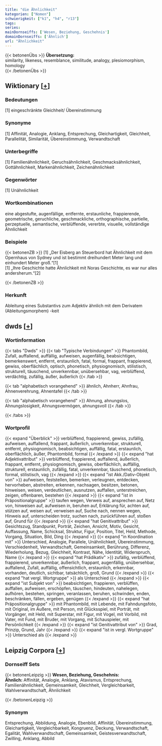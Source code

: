 ```yaml
---
title: "die Ähnlichkeit"
kategorien: ["Nomen"]
schwierigkeit: ["k1", "h4", "r13"]
tags:
series:
mainDornseiffs: ['Wesen, Beziehung, Geschehnis']
domainDornseiffs: ['Ähnlich']
url: "Ähnlichkeit"
---
```


{{< betonenÜbs >}}
**Übersetzung:**  
similarity, likeness, resemblance, similitude, analogy, plesiomorphism, homology  
{{< /betonenÜbs >}}

## Wiktionary [[+](https://de.wiktionary.org/wiki/Ähnlichkeit)]

### Bedeutungen
[1] eingeschränkte Gleichheit/ Übereinstimmung  

### Synonyme
[1] Affinität, Analogie, Anklang, Entsprechung, Gleichartigkeit, Gleichheit, Parallelität, Similarität, Übereinstimmung, Verwandtschaft  

### Unterbegriffe
[1] Familienähnlichkeit, Geruchsähnlichkeit, Geschmacksähnlichkeit, Gottähnlichkeit, Markenähnlichkeit, Zeichenähnlichkeit  

### Gegenwörter
[1] Unähnlichkeit  

### Wortkombinationen
eine abgestufte, augenfällige, entfernte, erstaunliche, frappierende, geometrische, geruchliche, geschmackliche, orthographische, partielle, perzeptuelle, semantische, verblüffende, vererbte, visuelle, vollständige Ähnlichkeit  

### Beispiele
{{< betonenZB >}}
[1] „Der Eisberg an Steuerbord hat Ähnlichkeit mit dem Opernhaus von Sydney und ist bestimmt dreihundert Meter lang und einhundert Meter groß.“[1]  
[1] „Ihre Geschichte hatte Ähnlichkeit mit Noras Geschichte, es war nur alles andersherum.“[2]  

{{< /betonenZB >}}
### Herkunft
Ableitung eines Substantivs zum Adjektiv ähnlich mit dem Derivatem (Ableitungsmorphem) -keit  



## dwds [[+](https://www.dwds.de/wb/Ähnlichkeit)]

### Wortinformation
{{< tabs "Dwds" >}}
{{< tab "Typische Verbindungen" >}}
Phantombild, Zufall, auffallend, auffällig, aufweisen, augenfällig, beabsichtigen, bemerkenswert, entfernt, erstaunlich, fatal, formal, frappant, frappierend, gewiss, oberflächlich, optisch, phonetisch, physiognomisch, stilistisch, strukturell, täuschend, unverkennbar, unübersehbar, vag, verblüffend, verdächtig, zufällig, äußer, äußerlich
{{< /tab >}}

{{< tab "alphabetisch vorangehend" >}}
ähnlich, Ahnherr, Ahnfrau, Ahnenverehrung, Ahnentafel
{{< /tab >}}

{{< tab "alphabetisch vorangehend" >}}
Ahnung, ahnungslos, Ahnungslosigkeit, Ahnungsvermögen, ahnungsvoll
{{< /tab >}}

{{< /tabs >}}

### Wortprofil
{{< expand "Überblick" >}} verblüffend, frappierend, gewiss, zufällig, aufweisen, auffallend, frappant, äußerlich, unverkennbar, strukturell, entfernt, physiognomisch, beabsichtigen, auffällig, fatal, erstaunlich, oberflächlich, äußer, Phantombild, formal {{< /expand >}}
{{< expand "hat Adjektivattribut" >}} verblüffend, frappierend, auffallend, äußerlich, frappant, entfernt, physiognomisch, gewiss, oberflächlich, auffällig, strukturell, erstaunlich, zufällig, fatal, unverkennbar, täuschend, phonetisch, formal, stilistisch, vag {{< /expand >}}
{{< expand "ist Akk./Dativ-Objekt von" >}} aufweisen, feststellen, bemerken, verleugnen, entdecken, hervorheben, abstreiten, erkennen, nachsagen, besitzen, betonen, hinweisen, weisen, verdeutlichen, ausnutzen, auffallen, unterstreichen, zeigen, offenbaren, bestehen {{< /expand >}}
{{< expand "ist in Präpositionalgruppe" >}} taufen wegen, Verweis auf, ansprechen auf, Netz von, hinweisen auf, aufweisen in, beruhen auf, Erklärung für, achten auf, stützen auf, weisen auf, verweisen auf, Suche nach, nennen wegen, Hinweis auf, unterscheiden trotz, suchen nach, zurückführen auf, stoßen auf, Grund für {{< /expand >}}
{{< expand "hat Genitivattribut" >}} Gesichtszug, Standpunkt, Porträt, Zeichen, Ansicht, Motiv, Gesicht, Auffassung, Name, Schicksal, Struktur, Figur, Position, Titel, Held, Methode, Vorgang, Situation, Bild, Ding {{< /expand >}}
{{< expand "in Koordination mit" >}} Unterschied, Analogie, Parallele, Unähnlichkeit, Übereinstimmung, Verschiedenheit, Verwandtschaft, Gemeinsamkeit, Berührung, Differenz, Wiederholung, Bezug, Gleichheit, Kontrast, Nähe, Identität, Widerspruch, Name {{< /expand >}}
{{< expand "hat Prädikativ" >}} zufällig, verblüffend, frappierend, unverkennbar, äußerlich, frappant, augenfällig, unübersehbar, auffallend, Zufall, auffällig, offensichtlich, erstaunlich, erkennbar, vorhanden, deutlich, sichtbar, tatsächlich, groß, Grund {{< /expand >}}
{{< expand "hat vergl. Wortgruppe" >}} als Unterschied {{< /expand >}}
{{< expand "ist Subjekt von" >}} beabsichtigen, frappieren, verblüffen, auffallen, aufweisen, erschöpfen, täuschen, hindeuten, nahelegen, aufhören, bestehen, springen, veranlassen, beruhen, schwinden, enden, beschränken, fällen, ergeben, genügen {{< /expand >}}
{{< expand "hat Präpositionalgruppe" >}} mit Phantombild, mit Lebende, mit Fahndungsfoto, mit Original, im Äußere, mit Person, mit Glücksspiel, mit Porträt, mit Vorgänger, mit Held, mit Superstar, mit Figur, mit Vogel, mit Vorbild, mit Vater, mit Fund, mit Bruder, mit Vorgang, mit Schauspieler, mit Persönlichkeit {{< /expand >}}
{{< expand "ist Genitivattribut von" >}} Grad, Prinzip, Grund, Jahr {{< /expand >}}
{{< expand "ist in vergl. Wortgruppe" >}} Unterschied als {{< /expand >}}

## Leipzig Corpora [[+](https://corpora.uni-leipzig.de/en/res?word=Ähnlichkeit&corpusId=deu_newscrawl-public_2018)]

### Dornseiff Sets
{{< betonenLeipzig >}}
**Wesen, Beziehung, Geschehnis:**  
**Ähnlich:** Affinität, Analogie, Anklang, Atavismus, Entsprechung, Familienähnlichkeit, Gemeinsamkeit, Gleichheit, Vergleichbarkeit, Wahlverwandtschaft, Ähnlichkeit  

{{< /betonenLeipzig >}}

### Synonym
Entsprechung, Abbildung, Analogie, Ebenbild, Affinität, Übereinstimmung, Gleichartigkeit, Vergleichbarkeit, Kongruenz, Deckung, Verwandtschaft, Egalität, Wahlverwandtschaft, Gemeinsamkeit, Geistesverwandtschaft, Zwilling, Anklang, Abbild

